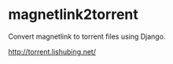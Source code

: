 # magnetlink2torrent
Convert magnetlink to torrent files using Django.

http://torrent.lishubing.net/
